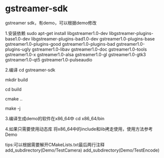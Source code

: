 # gstreamer-sdk
gstreamer sdk，有demo，可以根据demo修改

1.安装依赖
sudo apt-get install libgstreamer1.0-dev libgstreamer-plugins-base1.0-dev libgstreamer-plugins-bad1.0-dev gstreamer1.0-plugins-base gstreamer1.0-plugins-good gstreamer1.0-plugins-bad gstreamer1.0-plugins-ugly gstreamer1.0-libav gstreamer1.0-doc gstreamer1.0-tools gstreamer1.0-x gstreamer1.0-alsa gstreamer1.0-gl gstreamer1.0-gtk3 gstreamer1.0-qt5 gstreamer1.0-pulseaudio 

2.编译
cd gstreamer-sdk

mkdir build

cd build

cmake ..

make -j

3.编译生成demo的软件在x86_64中
cd x86_64/bin

4.如果只需要使用动态库
将x86_64中的include和lib拷走使用，使用方法参考Demo

tips:可以根据需要解开CMakeLists.txt最后两行注释
add_subdirectory(Demo/TestCamera)
add_subdirectory(Demo/TestEncode)
